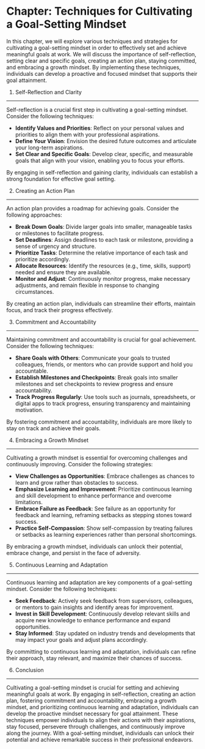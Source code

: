 Chapter: Techniques for Cultivating a Goal-Setting Mindset
==========================================================

In this chapter, we will explore various techniques and strategies for cultivating a goal-setting mindset in order to effectively set and achieve meaningful goals at work. We will discuss the importance of self-reflection, setting clear and specific goals, creating an action plan, staying committed, and embracing a growth mindset. By implementing these techniques, individuals can develop a proactive and focused mindset that supports their goal attainment.

1. Self-Reflection and Clarity
------------------------------

Self-reflection is a crucial first step in cultivating a goal-setting mindset. Consider the following techniques:

* **Identify Values and Priorities**: Reflect on your personal values and priorities to align them with your professional aspirations.
* **Define Your Vision**: Envision the desired future outcomes and articulate your long-term aspirations.
* **Set Clear and Specific Goals**: Develop clear, specific, and measurable goals that align with your vision, enabling you to focus your efforts.

By engaging in self-reflection and gaining clarity, individuals can establish a strong foundation for effective goal setting.

2. Creating an Action Plan
--------------------------

An action plan provides a roadmap for achieving goals. Consider the following approaches:

* **Break Down Goals**: Divide larger goals into smaller, manageable tasks or milestones to facilitate progress.
* **Set Deadlines**: Assign deadlines to each task or milestone, providing a sense of urgency and structure.
* **Prioritize Tasks**: Determine the relative importance of each task and prioritize accordingly.
* **Allocate Resources**: Identify the resources (e.g., time, skills, support) needed and ensure they are available.
* **Monitor and Adjust**: Continuously monitor progress, make necessary adjustments, and remain flexible in response to changing circumstances.

By creating an action plan, individuals can streamline their efforts, maintain focus, and track their progress effectively.

3. Commitment and Accountability
--------------------------------

Maintaining commitment and accountability is crucial for goal achievement. Consider the following techniques:

* **Share Goals with Others**: Communicate your goals to trusted colleagues, friends, or mentors who can provide support and hold you accountable.
* **Establish Milestones and Checkpoints**: Break goals into smaller milestones and set checkpoints to review progress and ensure accountability.
* **Track Progress Regularly**: Use tools such as journals, spreadsheets, or digital apps to track progress, ensuring transparency and maintaining motivation.

By fostering commitment and accountability, individuals are more likely to stay on track and achieve their goals.

4. Embracing a Growth Mindset
-----------------------------

Cultivating a growth mindset is essential for overcoming challenges and continuously improving. Consider the following strategies:

* **View Challenges as Opportunities**: Embrace challenges as chances to learn and grow rather than obstacles to success.
* **Emphasize Learning and Improvement**: Prioritize continuous learning and skill development to enhance performance and overcome limitations.
* **Embrace Failure as Feedback**: See failure as an opportunity for feedback and learning, reframing setbacks as stepping stones toward success.
* **Practice Self-Compassion**: Show self-compassion by treating failures or setbacks as learning experiences rather than personal shortcomings.

By embracing a growth mindset, individuals can unlock their potential, embrace change, and persist in the face of adversity.

5. Continuous Learning and Adaptation
-------------------------------------

Continuous learning and adaptation are key components of a goal-setting mindset. Consider the following techniques:

* **Seek Feedback**: Actively seek feedback from supervisors, colleagues, or mentors to gain insights and identify areas for improvement.
* **Invest in Skill Development**: Continuously develop relevant skills and acquire new knowledge to enhance performance and expand opportunities.
* **Stay Informed**: Stay updated on industry trends and developments that may impact your goals and adjust plans accordingly.

By committing to continuous learning and adaptation, individuals can refine their approach, stay relevant, and maximize their chances of success.

6. Conclusion
-------------

Cultivating a goal-setting mindset is crucial for setting and achieving meaningful goals at work. By engaging in self-reflection, creating an action plan, fostering commitment and accountability, embracing a growth mindset, and prioritizing continuous learning and adaptation, individuals can develop the proactive mindset necessary for goal attainment. These techniques empower individuals to align their actions with their aspirations, stay focused, persevere through challenges, and continuously improve along the journey. With a goal-setting mindset, individuals can unlock their potential and achieve remarkable success in their professional endeavors.
